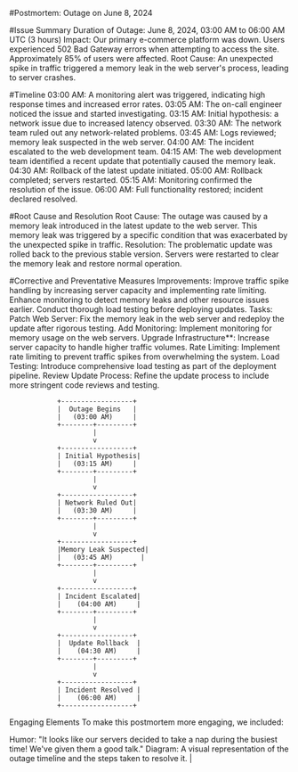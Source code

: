 #Postmortem: Outage on June 8, 2024

#Issue Summary
Duration of Outage: June 8, 2024, 03:00 AM to 06:00 AM UTC (3 hours)
Impact: 
Our primary e-commerce platform was down.
Users experienced 502 Bad Gateway errors when attempting to access the site.
Approximately 85% of users were affected.
Root Cause: An unexpected spike in traffic triggered a memory leak in the web server's process, leading to server crashes.

#Timeline
03:00 AM: A monitoring alert was triggered, indicating high response times and increased error rates.
03:05 AM: The on-call engineer noticed the issue and started investigating.
03:15 AM: Initial hypothesis: a network issue due to increased latency observed.
03:30 AM: The network team ruled out any network-related problems.
03:45 AM: Logs reviewed; memory leak suspected in the web server.
04:00 AM: The incident escalated to the web development team.
04:15 AM: The web development team identified a recent update that potentially caused the memory leak.
04:30 AM: Rollback of the latest update initiated.
05:00 AM: Rollback completed; servers restarted.
05:15 AM: Monitoring confirmed the resolution of the issue.
06:00 AM: Full functionality restored; incident declared resolved.

#Root Cause and Resolution
Root Cause:
The outage was caused by a memory leak introduced in the latest update to the web server. This memory leak was triggered by a specific condition that was exacerbated by the unexpected spike in traffic.
Resolution:
The problematic update was rolled back to the previous stable version.
Servers were restarted to clear the memory leak and restore normal operation.

#Corrective and Preventative Measures
Improvements:
Improve traffic spike handling by increasing server capacity and implementing rate limiting.
Enhance monitoring to detect memory leaks and other resource issues earlier.
Conduct thorough load testing before deploying updates.
Tasks:
Patch Web Server: Fix the memory leak in the web server and redeploy the update after rigorous testing.
Add Monitoring: Implement monitoring for memory usage on the web servers.
Upgrade Infrastructure**: Increase server capacity to handle higher traffic volumes.
Rate Limiting: Implement rate limiting to prevent traffic spikes from overwhelming the system.
Load Testing: Introduce comprehensive load testing as part of the deployment pipeline.
Review Update Process: Refine the update process to include more stringent code reviews and testing.

                +------------------+                    
                |  Outage Begins   |                    
                |   (03:00 AM)     |                    
                +--------+---------+                    
                         |                             
                         v                             
                +------------------+                    
                | Initial Hypothesis|                    
                |   (03:15 AM)     |                    
                +--------+---------+                    
                         |                             
                         v                             
                +------------------+                    
                | Network Ruled Out|                    
                |   (03:30 AM)     |                    
                +--------+---------+                    
                         |                             
                         v                             
                +------------------+                    
                |Memory Leak Suspected|                    
                |   (03:45 AM)       |                    
                +--------+---------+                    
                         |                             
                         v                             
                +------------------+                    
                | Incident Escalated|                    
                |    (04:00 AM)     |                    
                +--------+---------+                    
                         |                             
                         v                             
                +------------------+                    
                |  Update Rollback  |                    
                |    (04:30 AM)     |                    
                +--------+---------+                    
                         |                             
                         v                             
                +------------------+                    
                | Incident Resolved |                    
                |    (06:00 AM)     |                    
                +------------------+                    

Engaging Elements
To make this postmortem more engaging, we included:

Humor: "It looks like our servers decided to take a nap during the busiest time! We've given them a good talk."
Diagram: A visual representation of the outage timeline and the steps taken to resolve it.                        |                   
